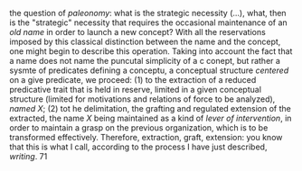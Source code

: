 the question of _paleonomy_: what is the strategic necessity (...), what, then is the "strategic" necessity that requires the occasional maintenance of an _old name_ in order to launch a new concept? With all the reservations imposed by this classical distinction between the name and the concept, one might begin to describe this operation. Taking into account the fact that a name does not name the puncutal simplicity of a c conept, but rather a sysmte of predicates defining a conceptu, a conceptual structure _centered_ on a give predicate, we proceed: (1) to the extraction of a reduced predicative trait that is held in reserve, limited in a given conceptual structure (limited for motivations and relations of force to be analyzed), _named X_; (2) tot he delimitation, the grafting and regulated extension of the extracted, the name _X_ being maintained as a kind of _lever of intervention_, in order to maintain a grasp on the previous organization, which is to be transformed effectively. Therefore, extraction, graft, extension: you know that this is what I call, according to the process I have just described, _writing_. 71
